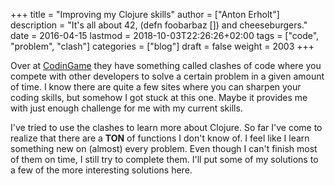 +++
title = "Improving my Clojure skills"
author = ["Anton Erholt"]
description = "It's all about 42, (defn foobarbaz []) and cheeseburgers."
date = 2016-04-15
lastmod = 2018-10-03T22:26:26+02:00
tags = ["code", "problem", "clash"]
categories = ["blog"]
draft = false
weight = 2003
+++

Over at [CodinGame](http://codingame.com) they have something called clashes of code where you
compete with other developers to solve a certain problem in a given
amount of time. I know there are quite a few sites where you can
sharpen your coding skills, but somehow I got stuck at this one. Maybe
it provides me with just enough challenge for me with my current skills.

I've tried to use the clashes to learn more about Clojure. So far I've
come to realize that there are a **TON** of functions I don't know of. I
feel like I learn something new on (almost) every problem. Even though
I can't finish most of them on time, I still try to complete them. I'll put
some of my solutions to a few of the more interesting solutions here.

